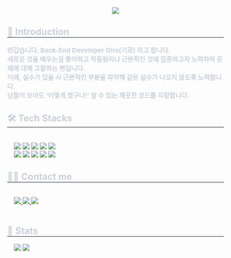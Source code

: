 <div align= "center">
    <img src="https://capsule-render.vercel.app/api?type=soft&color=gradient&height=120&text=Back-End%20Developer%20Giro&animation=&fontColor=ffffff&fontSize=60" />
</div>
<div style="text-align: left;">
    <h2 style="border-bottom: 1px solid #21262d; color: #c9d1d9;"> 🙌 Introduction </h2>
    <div style="font-weight: 700; font-size: 15px; text-align: left; color: #c9d1d9;">
        반갑습니다. Back-End Developer Giro(기로) 라고 합니다.
        <br>
        새로운 것을 배우는걸 좋아하고 작동원리나 근본적인 것에 집중하고자 노력하며 문제에 대해 고찰하는 편입니다.
        <br>
        이에, 실수가 있을 시 근본적인 부분을 파악해 같은 실수가 나오지 않도록 노력합니다.
        <br>
        남들이 보아도 ‘이렇게 썼구나!’ 알 수 있는 깨끗한 코드를 지향합니다.
        <br>
    </div>
</div>
<div style="text-align: left;">
    <h2 style="border-bottom: 1px solid #21262d; color: #c9d1d9;"> 🛠️ Tech Stacks </h2> <br>
    <div style="margin-left: 1rem; text-align: left; text-align: left;">
        <img src="https://img.shields.io/badge/jQuery-0769AD?style=for-the-badge&logo=jQuery&logoColor=white">
        <img src="https://img.shields.io/badge/Java-007396?style=for-the-badge&logo=Java&logoColor=white">
        <img src="https://img.shields.io/badge/Javascript-F7DF1E?style=for-the-badge&logo=Javascript&logoColor=white">
        <img src="https://img.shields.io/badge/MySQL-4479A1?style=for-the-badge&logo=MySQL&logoColor=white">
        <img src="https://img.shields.io/badge/Node.js-339933?style=for-the-badge&logo=Node.js&logoColor=white">
        <br>
        <img src="https://img.shields.io/badge/Prisma-2D3748?style=for-the-badge&logo=Prisma&logoColor=white">
        <img src="https://img.shields.io/badge/Spring Boot-6DB33F?style=for-the-badge&logo=Spring Boot&logoColor=white">
        <img src="https://img.shields.io/badge/Git-F05032?style=for-the-badge&logo=Git&logoColor=white">
        <img src="https://img.shields.io/badge/Github-181717?style=for-the-badge&logo=Github&logoColor=white">
        <img src="https://img.shields.io/badge/Slack-4A154B?style=for-the-badge&logo=Slack&logoColor=white">
        <br>
    </div>
</div>
<div style="text-align: left;">
    <h2 style="border-bottom: 1px solid #21262d; color: #c9d1d9;"> 🧑‍💻 Contact me </h2> <br>
    <div style="margin-left: 1rem; text-align: left; text-align: left;">
        <a href=https://www.instagram.com/yo_torry/>
            <img src="https://img.shields.io/badge/Instagram-E4405F?style=for-the-badge&logo=Instagram&logoColor=white&link=">
        </a>
        <a href=https://cut-noodle-a22.notion.site/c3eaac9bfe814522a610956d492e6eb1?pvs=4>
            <img src="https://img.shields.io/badge/Notion-000000?style=for-the-badge&logo=Notion&logoColor=white&link=">
        </a>
        <a href=mailto:hellowin1230@gmail.com> <img src="https://img.shields.io/badge/Gmail-EA4335?style=for-the-badge&logo=Gmail&logoColor=white&link=mailto:"> </a>
    </div>
    <br>
    <div style="text-align: left;">  </div>
</div>
<div style="text-align: left;">
    <h2 style="border-bottom: 1px solid #21262d; color: #c9d1d9;"> 🏅 Stats </h2>
    <div style="margin-left: 1rem; text-align: left;">
        <img src="https://github-readme-stats.vercel.app/api?username=Giro1230&count_private=true&show_icons=true&theme= transparent"/>
        <img src="https://github-readme-stats.vercel.app/api/top-langs/?username=Giro1230&layout=compact&count_private=true&show_icons=true&theme=transparent"/>
    </div>
</div>

